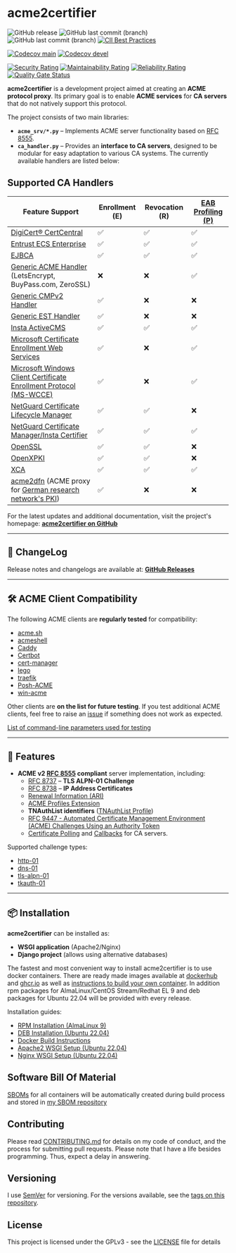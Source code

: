 <!-- markdownlint-disable MD013 -->

# acme2certifier

![GitHub release](https://img.shields.io/github/release/grindsa/acme2certifier.svg)
![GitHub last commit (branch)](https://img.shields.io/github/last-commit/grindsa/acme2certifier/master.svg?label=last%20commit%20into%20master)
![GitHub last commit (branch)](https://img.shields.io/github/last-commit/grindsa/acme2certifier/devel.svg?label=last%20commit%20into%20devel)
[![CII Best Practices](https://bestpractices.coreinfrastructure.org/projects/2581/badge)](https://bestpractices.coreinfrastructure.org/projects/2581)

[![Codecov main](https://img.shields.io/codecov/c/github/grindsa/acme2certifier/master?label=test%20coverage%20master)](https://app.codecov.io/gh/grindsa/acme2certifier/tree/master)
[![Codecov devel](https://img.shields.io/codecov/c/github/grindsa/acme2certifier/devel?label=test%20coverage%20devel)](https://app.codecov.io/gh/grindsa/acme2certifier/tree/devel)

[![Security Rating](https://sonarcloud.io/api/project_badges/measure?project=grindsa_acme2certifier&metric=security_rating)](https://sonarcloud.io/summary/overall?id=grindsa_acme2certifier)
[![Maintainability Rating](https://sonarcloud.io/api/project_badges/measure?project=grindsa_acme2certifier&metric=sqale_rating)](https://sonarcloud.io/summary/new_code?id=grindsa_acme2certifier)
[![Reliability Rating](https://sonarcloud.io/api/project_badges/measure?project=grindsa_acme2certifier&metric=reliability_rating)](https://sonarcloud.io/summary/overall?id=grindsa_acme2certifier)
[![Quality Gate Status](https://sonarcloud.io/api/project_badges/measure?project=grindsa_acme2certifier&metric=alert_status)](https://sonarcloud.io/summary/overall?id=grindsa_acme2certifier)

**acme2certifier** is a development project aimed at creating an **ACME protocol proxy**. Its primary goal is to enable **ACME services** for **CA servers** that do not natively support this protocol.

The project consists of two main libraries:

- **`acme_srv/*.py`** – Implements ACME server functionality based on [RFC 8555](https://tools.ietf.org/html/rfc8555).
- **`ca_handler.py`** – Provides an **interface to CA servers**, designed to be modular for easy adaptation to various CA systems.
  The currently available handlers are listed below:

## Supported CA Handlers

| Feature Support                                                                                                                                | Enrollment (E) | Revocation (R) | [EAB Profiling (P)](docs/eab_profiling.md) |
| ---------------------------------------------------------------------------------------------------------------------------------------------- | -------------- | -------------- | ------------------------------------------ |
| [DigiCert® CertCentral](docs/digicert.md)                                                                                                      | ✅             | ✅             | ✅                                         |
| [Entrust ECS Enterprise](docs/entrust.md)                                                                                                      | ✅             | ✅             | ✅                                         |
| [EJBCA](docs/ejbca.md)                                                                                                                         | ✅             | ✅             | ✅                                         |
| [Generic ACME Handler](docs/acme_ca.md) (LetsEncrypt, BuyPass.com, ZeroSSL)                                                                    | ❌             | ❌             | ✅                                         |
| [Generic CMPv2 Handler](docs/cmp.md)                                                                                                           | ✅             | ❌             | ❌                                         |
| [Generic EST Handler](docs/est.md)                                                                                                             | ✅             | ❌             | ❌                                         |
| [Insta ActiveCMS](docs/asa.md)                                                                                                                 | ✅             | ✅             | ✅                                         |
| [Microsoft Certificate Enrollment Web Services](docs/mscertsrv.md)                                                                             | ✅             | ❌             | ✅                                         |
| [Microsoft Windows Client Certificate Enrollment Protocol (MS-WCCE)](docs/mswcce.md)                                                           | ✅             | ❌             | ✅                                         |
| [NetGuard Certificate Lifecycle Manager](docs/nclm.md)                                                                                         | ✅             | ✅             | ❌                                         |
| [NetGuard Certificate Manager/Insta Certifier](docs/certifier.md)                                                                              | ✅             | ✅             | ✅                                         |
| [OpenSSL](docs/openssl.md)                                                                                                                     | ✅             | ✅             | ❌                                         |
| [OpenXPKI](docs/openxpki.md)                                                                                                                   | ✅             | ✅             | ❌                                         |
| [XCA](docs/xca.md)                                                                                                                             | ✅             | ✅             | ✅                                         |
| [acme2dfn](https://github.com/pfisterer/acme2dfn) (ACME proxy for [German research network's PKI](https://www.pki.dfn.de/ueberblick-dfn-pki/)) | ✅             | ❌             | ❌                                         |

For the latest updates and additional documentation, visit the project's homepage:
[**acme2certifier on GitHub**](https://github.com/grindsa/acme2certifier)

______________________________________________________________________

## 📌 ChangeLog

Release notes and changelogs are available at:
[**GitHub Releases**](https://github.com/grindsa/acme2certifier/releases)

______________________________________________________________________

## 🛠 ACME Client Compatibility

The following ACME clients are **regularly tested** for compatibility:

- [acme.sh](https://github.com/Neilpang/acme.sh)
- [acmeshell](https://github.com/cpu/acmeshell/)
- [Caddy](https://caddyserver.com/docs/automatic-https)
- [Certbot](https://certbot.eff.org/)
- [cert-manager](docs/cert-mgr.md)
- [lego](https://github.com/go-acme/lego)
- [traefik](https://traefik.io/)
- [Posh-ACME](https://github.com/rmbolger/Posh-ACME)
- [win-acme](https://www.win-acme.com/)

Other clients are **on the list for future testing**.
If you test additional ACME clients, feel free to raise an [issue](https://github.com/grindsa/acme2certifier/issues/new) if something does not work as expected.

[List of command-line parameters used for testing](docs/acme-clients.md)

______________________________________________________________________

## 🚀 Features

- **ACME v2 [RFC 8555](https://www.rfc-editor.org/rfc/rfc8555.html) compliant** server implementation, including:
  - [RFC 8737](https://www.rfc-editor.org/rfc/rfc8737.html) – **TLS ALPN-01 Challenge**
  - [RFC 8738](https://www.rfc-editor.org/rfc/rfc8738.html) – **IP Address Certificates**
  - [Renewal Information (ARI)](https://datatracker.ietf.org/doc/draft-ietf-acme-ari/)
  - [ACME Profiles Extension](docs/acme_profiling.md)
  - **TNAuthList identifiers** ([TNAuthList Profile](docs/tnauthlist.md))
  - [RFC 9447 - Automated Certificate Management Environment (ACME) Challenges Using an Authority Token](https://www.rfc-editor.org/rfc/rfc9447)
  - [Certificate Polling](docs/poll.md) and [Callbacks](docs/trigger.md) for CA servers.

Supported challenge types:

- [http-01](https://tools.ietf.org/html/rfc8555#section-8.3)
- [dns-01](https://tools.ietf.org/html/rfc8555#section-8.4)
- [tls-alpn-01](https://tools.ietf.org/html/rfc8737)
- [tkauth-01](https://www.rfc-editor.org/rfc/rfc9447)

______________________________________________________________________

## 📦 Installation

**acme2certifier** can be installed as:

- **WSGI application** (Apache2/Nginx)
- **Django project** (allows using alternative databases)

The fastest and most convenient way to install acme2certifier is to use docker containers. There are ready made images available at [dockerhub](https://hub.docker.com/r/grindsa/acme2certifier) and [ghcr.io](https://github.com/grindsa?tab=packages&ecosystem=container) as well as [instructions to build your own container](examples/Docker/).
In addition rpm packages for AlmaLinux/CentOS Stream/Redhat EL 9 and deb packages for Ubuntu 22.04 will be provided with every release.

Installation guides:

- [RPM Installation (AlmaLinux 9)](docs/install_rpm.md)
- [DEB Installation (Ubuntu 22.04)](docs/install_deb.md)
- [Docker Build Instructions](examples/Docker/)
- [Apache2 WSGI Setup (Ubuntu 22.04)](docs/install_apache2_wsgi.md)
- [Nginx WSGI Setup (Ubuntu 22.04)](docs/install_nginx_wsgi_ub22.md)

## Software Bill Of Material

[SBOMs](https://www.linuxfoundation.org/blog/blog/what-is-an-sbom) for all containers will be automatically created during build process and stored in [my SBOM repository](https://github.com/grindsa/sbom/tree/main/sbom/acme2certifier)

## Contributing

Please read [CONTRIBUTING.md](docs/CONTRIBUTING.md) for details on my code of conduct, and the process for submitting pull requests. Please note that I have a life besides programming. Thus, expect a delay in answering.

## Versioning

I use [SemVer](http://semver.org/) for versioning. For the versions available, see the [tags on this repository](https://github.com/grindsa/dkb-robo/tags).

## License

This project is licensed under the GPLv3 - see the [LICENSE](LICENSE) file for details
